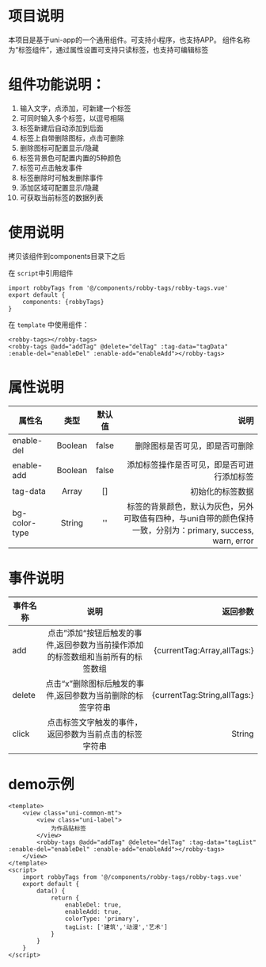 # 项目说明
本项目是基于uni-app的一个通用组件。可支持小程序，也支持APP。
组件名称为“标签组件”，通过属性设置可支持只读标签，也支持可编辑标签

# 组件功能说明：
1. 输入文字，点添加，可新建一个标签
2. 可同时输入多个标签，以逗号相隔
3. 标签新建后自动添加到后面
4. 标签上自带删除图标，点击可删除
5. 删除图标可配置显示/隐藏
6. 标签背景色可配置内置的5种颜色
7. 标签可点击触发事件
8. 标签删除时可触发删除事件
9. 添加区域可配置显示/隐藏
10. 可获取当前标签的数据列表

# 使用说明
拷贝该组件到components目录下之后

在 `script`中引用组件
```
import robbyTags from '@/components/robby-tags/robby-tags.vue'
export default {
    components: {robbyTags}
}
```

在 `template` 中使用组件：
```
<robby-tags></robby-tags>
<robby-tags @add="addTag" @delete="delTag" :tag-data="tagData" :enable-del="enableDel" :enable-add="enableAdd"></robby-tags>
```

# 属性说明
属性名|类型|默认值|说明
---|:--:|:--:|---:
enable-del|Boolean|false|删除图标是否可见，即是否可删除
enable-add|Boolean|false|添加标签操作是否可见，即是否可进行添加标签
tag-data|Array<String>|[]|初始化的标签数据
bg-color-type|String|''|标签的背景颜色，默认为灰色，另外可取值有四种，与uni自带的颜色保持一致，分别为：primary, success, warn, error

# 事件说明
事件名称|说明|返回参数
---|:--:|---:
add|点击”添加“按钮后触发的事件,返回参数为当前操作添加的标签数组和当前所有的标签数组|{currentTag:Array<String>,allTags:<String>}
delete|点击“x”删除图标后触发的事件,返回参数为当前删除的标签字符串|{currentTag:String,allTags:<String>}
click|点击标签文字触发的事件，返回参数为当前点击的标签字符串|String

# demo示例
```
<template>
	<view class="uni-common-mt">
		<view class="uni-label">
			为作品贴标签
		</view>
		<robby-tags @add="addTag" @delete="delTag" :tag-data="tagList" :enable-del="enableDel" :enable-add="enableAdd"></robby-tags>
	</view>
</template>
<script>
	import robbyTags from '@/components/robby-tags/robby-tags.vue'
	export default {
		data() {
			return {
				enableDel: true,
				enableAdd: true,
				colorType: 'primary',
				tagList: ['建筑','动漫','艺术']
			}
		}
	}
</script>
```